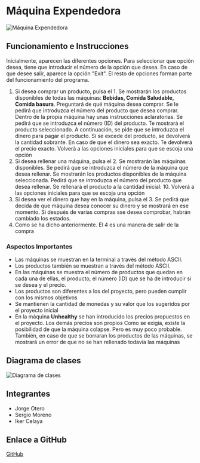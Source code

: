 # Máquina Expendedora
![Máquina Expendedora](https://www.google.com/url?sa=i&url=https%3A%2F%2Fwww.patiadiabetes.com%2Fla-maquina-vending-te-odia-correspondele%2F&psig=AOvVaw2jAtH-v6ZGMNqrel7MzCMs&ust=1686428657415000&source=images&cd=vfe&ved=0CBEQjRxqFwoTCPilv7uCt_8CFQAAAAAdAAAAABAF)
## Funcionamiento e Instrucciones
Inicialmente, aparecen las diferentes opciones. Para seleccionar que opción desea, tiene que introducir 
el número de la opción que desea. En caso de que desee salir, aparece la opción "Exit". El resto de opciones forman parte del funcionamiento del programa.
1. Si desea comprar un producto, pulsa el 1. Se mostrarán los productos disponibles de todas las máquinas: **Bebidas, Comida Saludable, Comida basura**. Preguntará de qué máquina desea comprar. Se le pedirá que introduzca el número del producto que desea comprar. Dentro de la propia máquina hay unas instrucciones aclaratorias.
Se pedirá que se introduzca el número (ID) del producto. Te mostrará el producto seleccionado. A continuación, se pide que se introduzca el dinero para pagar el producto. Si se excede del producto, se devolverá la cantidad sobrante. En caso de que el dinero sea exacto. Te devolverá el precio exacto. Volverá a las opciones iniciales para que se escoja una opción
2. Si desea rellenar una máquina, pulsa el 2. Se mostrarán las máquinas disponibles. Se pedirá que se introduzca el número de la máquina que desea rellenar. Se mostrarán los productos disponibles de la máquina seleccionada. Pedirá que se introduzca el número del producto que desea rellenar. Se rellenará el producto a la cantidad inicial: 10. Volverá a las opciones iniciales para que se escoja una opción
3. Si desea ver el dinero que hay en la máquina, pulsa el 3. Se pedirá que decida de que máquina desea conocer su dinero y se mostrará en ese momento. Si después de varias compras sse desea comprobar, habrán cambiado los estados.
4. Como se ha dicho anteriormente. El 4 es una manera de salir de la compra

### Aspectos Importantes
+ Las máquinas se muestran en la terminal a través del método ASCII. 
+ Los productos también se muestran a través del método ASCII.
+ En las máquinas se muestra el número de productos que quedan en cada una de ellas, el producto, el número (ID) que se ha de introducir si se desea y el precio. 
+ Los productos son diferentes a los del proyecto, pero pueden cumplir con los mismos objetivos
+ Se mantienen la cantidad de monedas y su valor que los sugeridos por el proyecto inicial 
+ En la máquina **Unhealthy** se han introducido los precios propuestos en el proyecto. Los demás precios son propios
Como se exigía, existe la posibilidad de que la máquina colapse. Pero es muy poco probable.
También, en caso de que se borraran los productos de las máquinas, se mostrará un error de que no se han rellenado todavía las máquinas
## Diagrama de clases
![Diagrama de clases](https://plantuml.ctdesarrollo-sdr.org/png/hLNRRXCn47tFLrZY9OZc3r2bYek2H4AX51uG3nFl96l5QuUrjss8-7V6zkokjsn3MdZQzVZCENEpBJKu9rvPPGwJcIXiiz8eRa0tI4jblFZHWF7AxoSl8cgQGyu6YES4uTqD-Yy1C0ssW273HuP5surLXN2PSKZqQo9ZN0imiC4AZJ-GKx_gUC5jbqsrmhgpEDGe_G9agKpGRwckJOcWVRb_QsqXyCwZAPouh6tHoCW-0BHfxcebASqhNokp4GOgpbaLwTiOvTs8o5VG6dqdavO3bMJgYm554Uhhif1Va-ZMZSMQTfuOP79-CC9y-u7mOELy3T9tNZDnKTUmVw-SVnbWvq86C3aVuKdzyjQ3xlTbYNAR49oTBC5iS0ZuR2zQdhm60KG_ndUgMQmfUIwYKDLEnr5o8lJxC7acSYPQPkMaLQed_yI2aXQJFR8F-Icv32unU_OYsv8SyuF3Ak-At7WTk0P7ALb6-Zq_FlVpVvxw-LzcVdx2n1CjrckGIA4XdzxWkx9M8nXHurfftHOy1TDdNzhRJn50yKv7NJhigjaFMSuuKd4RF_db4wF8HoMFRTREH3xyJ7rE9Om_ZdQPlh86z_4MIrVJFVMu7Q8S8Uk7ODZopdWaW6ncU8AuoNHrBe9cj8tMp9rMPrPA6nZHd1DfzX8dLxyVXNGo_-jvQPlxOUULDIwqaPcKnyfz-yvzbR036Pwzj7JgP_iW5hY6Hlkh-CuG1samMTHh_tEIVEIdcLndZvTM_gWbbYpUfUMqtjn9Z9lTGUiieLH_uWB9Rm00)

## Integrantes
+ Jorge Otero     
+ Sergio Moreno
+ Iker Celaya

## Enlace a GitHub
[GitHub](https://github.com/Jorgeog25/Maquina-Expendedora.git)